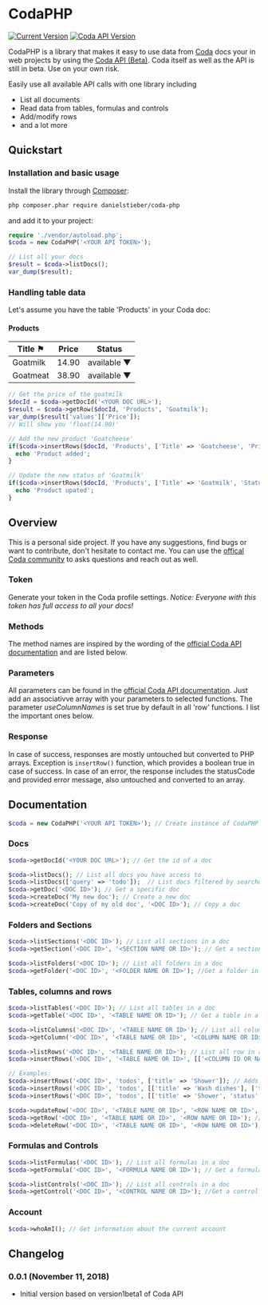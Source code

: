 CodaPHP
=======================
[![Current Version](https://img.shields.io/github/release/danielstieber/codaphp.svg?style=flat-square)](https://github.com/danielstieber/codaphp/releases)
[![Coda API Version](https://img.shields.io/badge/Coda_API_version-0.1.1--beta-orange.svg?style=flat-square)](https://coda.io/developers/apis/v1beta1)

CodaPHP is a library that makes it easy to use data from [Coda](https://www.coda.io) 
docs your in web projects by using the [Coda API (Beta)](https://coda.io/developers/apis/v1beta1). 
Coda itself as well as the API is still in beta. Use on your own risk.

Easily use all available API calls with one library including
* List all documents
* Read data from tables, formulas and controls
* Add/modify rows
* and a lot more

## Quickstart
### Installation and basic usage
Install the library through [Composer](http://getcomposer.org/):
```bash
php composer.phar require danielstieber/coda-php
```
and add it to your project:
```PHP
require './vendor/autoload.php';
$coda = new CodaPHP('<YOUR API TOKEN>');

// List all your docs
$result = $coda->listDocs();
var_dump($result);
```

### Handling table data
Let's assume you have the table 'Products' in your Coda doc:
#### Products
| Title   ⚑ | Price | Status      |
|-----------|-------|-------------|
| Goatmilk  | 14.90 | available ▼ |
| Goatmeat  | 38.90 | available ▼ |

```PHP
// Get the price of the goatmilk
$docId = $coda->getDocId('<YOUR DOC URL>');
$result = $coda->getRow($docId, 'Products', 'Goatmilk');
var_dump($result['values']['Price']);
// Will show you 'float(14.90)'

// Add the new product 'Goatcheese'
if($coda->insertRows($docId, 'Products', ['Title' => 'Goatcheese', 'Price' => 23.50, 'Status' => 'available'])) {
  echo 'Product added';
}

// Update the new status of 'Goatmilk'
if($coda->insertRows($docId, 'Products', ['Title' => 'Goatmilk', 'Status' => 'sold out'], ['Title'])) {
  echo 'Product upated';
}
```

## Overview
This is a personal side project. If you have any suggestions, find bugs or want to contribute, don't hesitate to contact me. You can use the [offical Coda community](https://community.coda.io/) to asks questions and reach out as well.

### Token
Generate your token in the Coda profile settings. *Notice: Everyone with this token has full access to all your docs!*

### Methods
The method names are inspired by the wording of the [official Coda API documentation](https://coda.io/developers/apis/v1beta1) and are listed below.

### Parameters
All parameters can be found in the [official Coda API documentation](https://coda.io/developers/apis/v1beta1). Just add an associativve array with your parameters to selected functions. The parameter _useColumnNames_ is set true by default in all 'row' functions. I list the important ones below.

### Response
In case of success, responses are mostly untouched but converted to PHP arrays. Exception is `insertRow()` function, which provides a boolean true in case of success.
In case of an error, the response includes the statusCode and provided error message, also untouched and converted to an array.

## Documentation
```PHP
$coda = new CodaPHP('<YOUR API TOKEN>'); // Create instance of CodaPHP
```
### Docs
```PHP
$coda->getDocId('<YOUR DOC URL>'); // Get the id of a doc

$coda->listDocs(); // List all docs you have access to
$coda->listDocs(['query' => 'todo']);  // List docs filtered by searchquery 'todo'
$coda->getDoc('<DOC ID>'); // Get a specific doc
$coda->createDoc('My new doc'); // Create a new doc
$coda->createDoc('Copy of my old doc', '<DOC ID>'); // Copy a doc
```
### Folders and Sections
```PHP
$coda->listSections('<DOC ID>'); // List all sections in a doc
$coda->getSection('<DOC ID>', '<SECTION NAME OR ID>'); // Get a section in a doc

$coda->listFolders('<DOC ID>'); // List all folders in a doc
$coda->getFolder('<DOC ID>', '<FOLDER NAME OR ID>'); //Get a folder in a doc
```
### Tables, columns and rows
```PHP
$coda->listTables('<DOC ID>'); // List all tables in a doc
$coda->getTable('<DOC ID>', '<TABLE NAME OR ID>'); // Get a table in a doc

$coda->listColumns('<DOC ID>', '<TABLE NAME OR ID>'); // List all columns in a table
$coda->getColumn('<DOC ID>', '<TABLE NAME OR ID>', '<COLUMN NAME OR ID>'); // Get a column in a table

$coda->listRows('<DOC ID>', '<TABLE NAME OR ID>'); // List all row in a table
$coda->insertRows('<DOC ID>', '<TABLE NAME OR ID>', [['<COLUMN ID OR NAME>' => '<VALUE>']], ['<KEYCOLUMN>']); // Insert/updates a row in a table

// Examples:
$coda->insertRows('<DOC ID>', 'todos', ['title' => 'Shower']); // Adds one row to 'todo'
$coda->insertRows('<DOC ID>', 'todos', [['title' => 'Wash dishes'], ['title' => 'Clean car']]); // Adds two row to 'todo'
$coda->insertRows('<DOC ID>', 'todos', [['title' => 'Shower', 'status' => 'done'], ['title' => 'Buy goatcheese']], ['title']); // Updates the status of 'Shower' and inserts a new todo

$coda->updateRow('<DOC ID>', '<TABLE NAME OR ID>', '<ROW NAME OR ID>', ['<COLUMN ID OR NAME>' => '<VALUE>']); // List all row in a table
$coda->getRow('<DOC ID>', '<TABLE NAME OR ID>', '<ROW NAME OR ID>'); // Get a row in a table
$coda->deleteRow('<DOC ID>', '<TABLE NAME OR ID>', '<ROW NAME OR ID>'); // Deletes a row in a table
```
### Formulas and Controls
```PHP
$coda->listFormulas('<DOC ID>'); // List all formulas in a doc
$coda->getFormula('<DOC ID>', '<FORMULA NAME OR ID>'); // Get a formula in a doc

$coda->listControls('<DOC ID>'); // List all controls in a doc
$coda->getControl('<DOC ID>', '<CONTROL NAME OR ID>'); //Get a control in a doc
```
### Account
```PHP
$coda->whoAmI(); // Get information about the current account
```

## Changelog
### 0.0.1 (November 11, 2018)
* Initial version based on version1beta1 of Coda API
